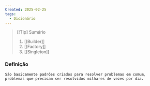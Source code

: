 ```yaml
---
Created: 2025-02-25
tags:
  - Dicionário
---
```



> [!Tip] Sumário
> 1. [[Builder]]
> 2. [[Factory]]
> 3. [[Singleton]]


### Definição

	São basicamente padrões criados para resolver problemas em comum, problemas que precisam ser resolvidos milhares de vezes por dia.